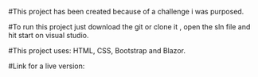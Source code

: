 #This project has been created because of a challenge i was purposed.

#To run this project just download the git or clone it , open the sln file and hit start on visual studio.

 #This project uses: HTML, CSS, Bootstrap and Blazor.

 #Link for a live version: 
